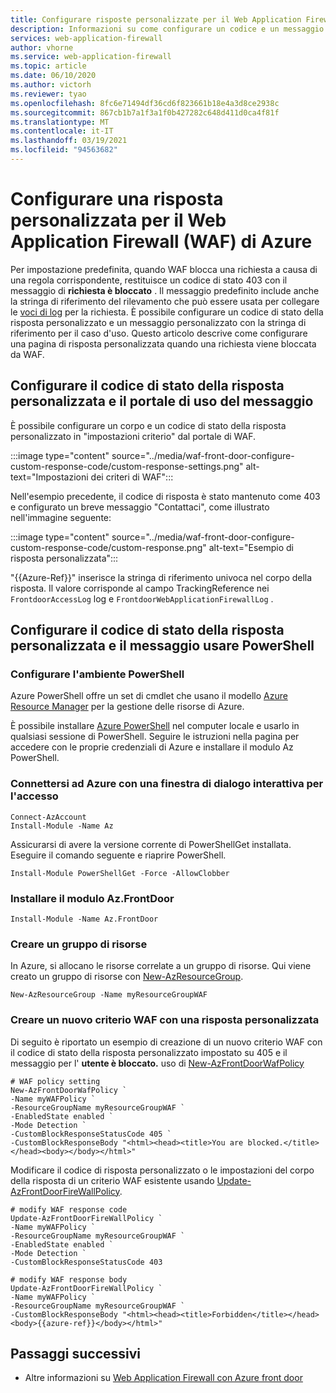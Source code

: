 ```yaml
---
title: Configurare risposte personalizzate per il Web Application Firewall (WAF) con Azure front door
description: Informazioni su come configurare un codice e un messaggio di risposta personalizzati quando WAF blocca una richiesta.
services: web-application-firewall
author: vhorne
ms.service: web-application-firewall
ms.topic: article
ms.date: 06/10/2020
ms.author: victorh
ms.reviewer: tyao
ms.openlocfilehash: 8fc6e71494df36cd6f823661b18e4a3d8ce2938c
ms.sourcegitcommit: 867cb1b7a1f3a1f0b427282c648d411d0ca4f81f
ms.translationtype: MT
ms.contentlocale: it-IT
ms.lasthandoff: 03/19/2021
ms.locfileid: "94563682"
---
```

# <a name="configure-a-custom-response-for-azure-web-application-firewall-waf"></a>Configurare una risposta personalizzata per il Web Application Firewall (WAF) di Azure

Per impostazione predefinita, quando WAF blocca una richiesta a causa di una regola corrispondente, restituisce un codice di stato 403 con il messaggio di **richiesta è bloccato** . Il messaggio predefinito include anche la stringa di riferimento del rilevamento che può essere usata per collegare le [voci di log](./waf-front-door-monitor.md) per la richiesta.  È possibile configurare un codice di stato della risposta personalizzato e un messaggio personalizzato con la stringa di riferimento per il caso d'uso. Questo articolo descrive come configurare una pagina di risposta personalizzata quando una richiesta viene bloccata da WAF.

## <a name="configure-custom-response-status-code-and-message-use-portal"></a>Configurare il codice di stato della risposta personalizzata e il portale di uso del messaggio

È possibile configurare un corpo e un codice di stato della risposta personalizzato in "impostazioni criterio" dal portale di WAF.

:::image type="content" source="../media/waf-front-door-configure-custom-response-code/custom-response-settings.png" alt-text="Impostazioni dei criteri di WAF":::

Nell'esempio precedente, il codice di risposta è stato mantenuto come 403 e configurato un breve messaggio "Contattaci", come illustrato nell'immagine seguente:

:::image type="content" source="../media/waf-front-door-configure-custom-response-code/custom-response.png" alt-text="Esempio di risposta personalizzata":::

"{{Azure-Ref}}" inserisce la stringa di riferimento univoca nel corpo della risposta. Il valore corrisponde al campo TrackingReference nei `FrontdoorAccessLog` log e `FrontdoorWebApplicationFirewallLog` .

## <a name="configure-custom-response-status-code-and-message-use-powershell"></a>Configurare il codice di stato della risposta personalizzata e il messaggio usare PowerShell

### <a name="set-up-your-powershell-environment"></a>Configurare l'ambiente PowerShell

Azure PowerShell offre un set di cmdlet che usano il modello [Azure Resource Manager](../../azure-resource-manager/management/overview.md) per la gestione delle risorse di Azure. 

È possibile installare [Azure PowerShell](/powershell/azure/) nel computer locale e usarlo in qualsiasi sessione di PowerShell. Seguire le istruzioni nella pagina per accedere con le proprie credenziali di Azure e installare il modulo Az PowerShell.

### <a name="connect-to-azure-with-an-interactive-dialog-for-sign-in"></a>Connettersi ad Azure con una finestra di dialogo interattiva per l'accesso

```
Connect-AzAccount
Install-Module -Name Az

```
Assicurarsi di avere la versione corrente di PowerShellGet installata. Eseguire il comando seguente e riaprire PowerShell.
```
Install-Module PowerShellGet -Force -AllowClobber
``` 
### <a name="install-azfrontdoor-module"></a>Installare il modulo Az.FrontDoor 

```
Install-Module -Name Az.FrontDoor
```

### <a name="create-a-resource-group"></a>Creare un gruppo di risorse

In Azure, si allocano le risorse correlate a un gruppo di risorse. Qui viene creato un gruppo di risorse con [New-AzResourceGroup](/powershell/module/Az.resources/new-Azresourcegroup).

```azurepowershell-interactive
New-AzResourceGroup -Name myResourceGroupWAF
```

### <a name="create-a-new-waf-policy-with-custom-response"></a>Creare un nuovo criterio WAF con una risposta personalizzata 

Di seguito è riportato un esempio di creazione di un nuovo criterio WAF con il codice di stato della risposta personalizzato impostato su 405 e il messaggio per l' **utente è bloccato.** uso di [New-AzFrontDoorWafPolicy](/powershell/module/az.frontdoor/new-azfrontdoorwafpolicy)

```azurepowershell
# WAF policy setting
New-AzFrontDoorWafPolicy `
-Name myWAFPolicy `
-ResourceGroupName myResourceGroupWAF `
-EnabledState enabled `
-Mode Detection `
-CustomBlockResponseStatusCode 405 `
-CustomBlockResponseBody "<html><head><title>You are blocked.</title></head><body></body></html>"
```

Modificare il codice di risposta personalizzato o le impostazioni del corpo della risposta di un criterio WAF esistente usando [Update-AzFrontDoorFireWallPolicy](/powershell/module/az.frontdoor/Update-AzFrontDoorWafPolicy).

```azurepowershell
# modify WAF response code
Update-AzFrontDoorFireWallPolicy `
-Name myWAFPolicy `
-ResourceGroupName myResourceGroupWAF `
-EnabledState enabled `
-Mode Detection `
-CustomBlockResponseStatusCode 403
```

```azurepowershell
# modify WAF response body
Update-AzFrontDoorFireWallPolicy `
-Name myWAFPolicy `
-ResourceGroupName myResourceGroupWAF `
-CustomBlockResponseBody "<html><head><title>Forbidden</title></head><body>{{azure-ref}}</body></html>"
```

## <a name="next-steps"></a>Passaggi successivi
- Altre informazioni su [Web Application Firewall con Azure front door](../afds/afds-overview.md)